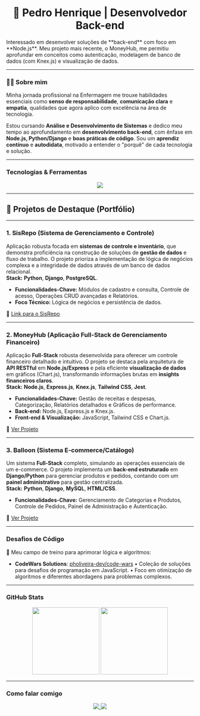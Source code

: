 <h1 align="center">🚀 Pedro Henrique | Desenvolvedor Back-end</h1>

<p>
  Interessado em desenvolver soluções de **back-end** com foco em **Node.js**. Meu projeto mais recente, o MoneyHub, me permitiu aprofundar em conceitos como autenticação, modelagem de banco de dados (com Knex.js) e visualização de dados.
</p>

---

### 🧑‍💻 Sobre mim

Minha jornada profissional na Enfermagem me trouxe habilidades essenciais como **senso de responsabilidade**, **comunicação clara** e **empatia**, qualidades que agora aplico com excelência na área de tecnologia.

Estou cursando **Análise e Desenvolvimento de Sistemas** e dedico meu tempo ao aprofundamento em **desenvolvimento back-end**, com ênfase em **Node.js, Python/Django** e **boas práticas de código**. Sou um **aprendiz contínuo** e **autodidata**, motivado a entender o "porquê" de cada tecnologia e solução.

---

### Tecnologias & Ferramentas

<p align="center">
  <a href="https://skillicons.dev">
    <img src="https://skillicons.dev/icons?i=js,nodejs,express,py,django,html,css,git,github,mysql,postgresql,docker,mongodb,postman,knex,tailwind,jest"/>
  </a>
</p>

---

## 🚀 Projetos de Destaque (Portfólio)

---

### 1. SisRepo (Sistema de Gerenciamento e Controle)

Aplicação robusta focada em **sistemas de controle e inventário**, que demonstra proficiência na construção de soluções de **gestão de dados** e fluxo de trabalho. O projeto prioriza a implementação de lógica de negócios complexa e a integridade de dados através de um banco de dados relacional.
<br>
**Stack:** **Python**, **Django**, **PostgreSQL**.

* **Funcionalidades-Chave:** Módulos de cadastro e consulta, Controle de acesso, Operações CRUD avançadas e Relatórios.
* **Foco Técnico:** Lógica de negócios e persistência de dados.

🔗 [Link para o SisRepo](https://github.com/pholiveira-dev/sisrepo)

***

### 2. MoneyHub (Aplicação Full-Stack de Gerenciamento Financeiro)

Aplicação **Full-Stack** robusta desenvolvida para oferecer um controle financeiro detalhado e intuitivo. O projeto se destaca pela arquitetura de **API RESTful** em **Node.js/Express** e pela eficiente **visualização de dados** em gráficos (Chart.js), transformando informações brutas em **insights financeiros claros**.
<br>
**Stack:** **Node.js**, **Express.js**, **Knex.js**, **Tailwind CSS**, **Jest**.

* **Funcionalidades-Chave:** Gestão de receitas e despesas, Categorização, Relatórios detalhados e Gráficos de performance.
* **Back-end:** Node.js, Express.js e Knex.js.
* **Front-end & Visualização:** JavaScript, Tailwind CSS e Chart.js.

🔗 [Ver Projeto](https://github.com/pholiveira-dev/financa)

***

### 3. Balloon (Sistema E-commerce/Catálogo)

Um sistema **Full-Stack** completo, simulando as operações essenciais de um e-commerce. O projeto implementa um **back-end estruturado** em **Django/Python** para gerenciar produtos e pedidos, contando com um **painel administrativo** para gestão centralizada.
<br>
**Stack:** **Python**, **Django**, **MySQL**, **HTML/CSS**.

* **Funcionalidades-Chave:** Gerenciamento de Categorias e Produtos, Controle de Pedidos, Painel de Administração e Autenticação.

🔗 [Ver Projeto](https://github.com/pholiveira-dev/balloon)

***

### Desafios de Código

🧩 Meu campo de treino para aprimorar lógica e algoritmos:

- **CodeWars Solutions**: [pholiveira-dev/code-wars](https://github.com/pholiveira-dev/code-wars) 
  • Coleção de soluções para desafios de programação em JavaScript. 
  • Foco em otimização de algoritmos e diferentes abordagens para problemas complexos.

---

### GitHub Stats

<p align="center">
  <img height="180em" src="https://github-readme-stats.vercel.app/api?username=pholiveira-dev&show_icons=true&theme=dark&bg_color=000000&title_color=FFE81F&text_color=00BFFF&icon_color=FF6600&border_color=9933FF"/>
  <img height="180em" src="https://github-readme-stats.vercel.app/api/top-langs/?username=pholiveira-dev&layout=compact&theme=dark&bg_color=000000&title_color=FFE81F&text_color=00BFFF&icon_color=FF6600&border_color=9933FF"/>
</p>

---

### Como falar comigo

<p align="center">
  <a href="https://www.linkedin.com/in/pedro-henrique-037826186" target="_blank">
    <img src="https://skillicons.dev/icons?i=linkedin" />
  </a>
  <a href="mailto:pedro.alves@escs.edu.br">
    <img src="https://skillicons.dev/icons?i=gmail" />
  </a>
</p>
